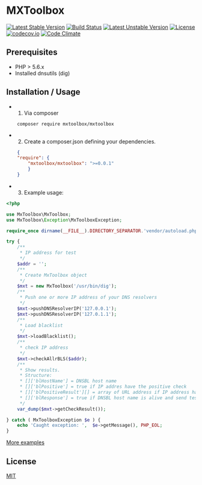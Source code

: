 # MXToolbox

[![Latest Stable Version](https://poser.pugx.org/mxtoolbox/mxtoolbox/v/stable)](https://github.com/heximcz/mxtoolbox/releases)
[![Build Status](https://travis-ci.org/heximcz/mxtoolbox.svg?branch=master)](https://travis-ci.org/heximcz/mxtoolbox)
[![Latest Unstable Version](https://poser.pugx.org/mxtoolbox/mxtoolbox/v/unstable)](https://github.com/heximcz/mxtoolbox)
[![License](https://poser.pugx.org/mxtoolbox/mxtoolbox/license)](https://github.com/heximcz/mxtoolbox/blob/master/LICENSE.md)
[![codecov.io](https://codecov.io/github/heximcz/mxtoolbox/coverage.svg?branch=master)](https://codecov.io/github/heximcz/mxtoolbox?branch=master)
[![Code Climate](https://codeclimate.com/github/heximcz/mxtoolbox/badges/gpa.svg)](https://codeclimate.com/github/heximcz/mxtoolbox)

## Prerequisites

- PHP > 5.6.x
- Installed dnsutils (dig)

## Installation / Usage

- 1. Via composer
    
```
    composer require mxtoolbox/mxtoolbox    
```

- 2. Create a composer.json defining your dependencies.

```json
    {
    "require": {
        "mxtoolbox/mxtoolbox": ">=0.0.1"
        }
    }
```

- 3. Example usage:

```php
<?php

use MxToolbox\MxToolbox;
use MxToolbox\Exception\MxToolboxException;

require_once dirname(__FILE__).DIRECTORY_SEPARATOR.'vendor/autoload.php';

try {
	/**
	 * IP address for test
	 */
	$addr = '';
	/**
	 * Create MxToolbox object
	 */
	$mxt = new MxToolbox('/usr/bin/dig');
	/**
	 * Push one or more IP address of your DNS resolvers
	 */
	$mxt->pushDNSResolverIP('127.0.0.1');
	$mxt->pushDNSResolverIP('127.0.1.1');
	/**
	 * Load blacklist
	 */
	$mxt->loadBlacklist();
	/**
	 * check IP address
	 */
	$mxt->checkAllrBLS($addr);
	/**
	 * Show results.
	 * Structure:
	 * []['blHostName'] = DNSBL host name
	 * []['blPositive'] = true if IP addres have the positive check
	 * []['blPositiveResult'][] = array of URL address if IP address have the positive chech
	 * []['blResponse'] = true if DNSBL host name is alive and send test response before test
	 */
	var_dump($mxt->getCheckResult());

} catch ( MxToolboxException $e ) {
	echo 'Caught exception: ',  $e->getMessage(), PHP_EOL;
}
```

[More examples](https://github.com/heximcz/mxtoolbox/tree/master/examples)

## License

[MIT](https://github.com/heximcz/mxtoolbox/blob/master/LICENSE.md)
